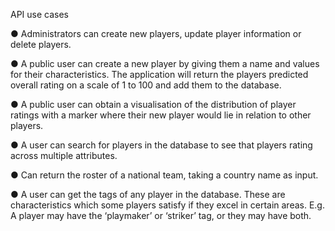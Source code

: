API use cases

● Administrators can create new players, update player information or delete players.

● A public user can create a new player by giving them a name and values for their
characteristics. The application will return the players predicted overall rating on a scale
of 1 to 100 and add them to the database.

● A public user can obtain a visualisation of the distribution of player ratings with a marker
where their new player would lie in relation to other players.

● A user can search for players in the database to see that players rating across multiple
attributes.

● Can return the roster of a national team, taking a country name as input.

● A user can get the tags of any player in the database. These are characteristics which
some players satisfy if they excel in certain areas. E.g. A player may have the
‘playmaker’ or ‘striker’ tag, or they may have both.

